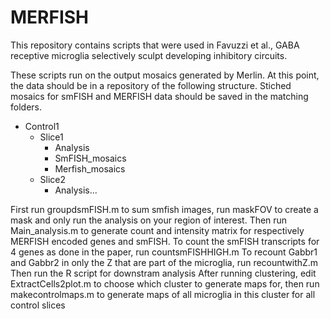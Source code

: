 # MERFISH
This repository contains scripts that were used in Favuzzi et al., GABA receptive microglia selectively sculpt developing inhibitory circuits.

These scripts run on the output mosaics generated by Merlin. At this point, the data should be in a repository of the following structure. Stiched mosaics for smFISH and MERFISH data should be saved in the matching folders.
- Control1
  - Slice1
    - Analysis
    - SmFISH_mosaics
    - Merfish_mosaics
  - Slice2
    - Analysis...


First run groupdsmFISH.m to sum smfish images, run maskFOV to create a mask and only run the analysis on your region of interest.
Then run Main_analysis.m to generate count and intensity matrix for respectively MERFISH encoded genes and smFISH.
To count the smFISH transcripts for 4 genes as done in the paper, run countsmFISHHIGH.m
To recount Gabbr1 and Gabbr2 in only the Z that are part of the microglia, run recountwithZ.m
Then run the R script for downstram analysis
After running clustering, edit ExtractCells2plot.m to choose which cluster to generate maps for, then run makecontrolmaps.m to generate maps of all microglia in this cluster for all control slices
